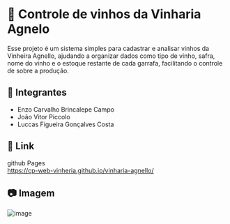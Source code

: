 # 🍷 Controle de vinhos da Vinharia Agnelo 
Esse projeto é um sistema simples para cadastrar e analisar vinhos da Vinheira Agnello, ajudando a organizar dados como tipo de vinho, safra, nome do vinho e o estoque restante de cada garrafa, facilitando o controle de sobre a produção.

## 👤 Integrantes 
- Enzo Carvalho Brincalepe Campo
- João Vitor Piccolo
- Luccas Figueira Gonçalves Costa

## 🔗 Link 
github Pages
</br> https://cp-web-vinheria.github.io/vinharia-agnello/

## 📷 Imagem 
![image](https://github.com/user-attachments/assets/e14fff0a-3754-4d11-9d36-49ea7b1dbf96)

